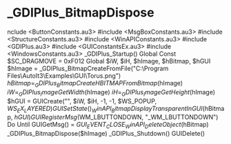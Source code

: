 # _GDIPlus_BitmapDispose
nclude &lt;ButtonConstants.au3> #include &lt;MsgBoxConstants.au3> #include &lt;StructureConstants.au3> #include &lt;WinAPIConstants.au3> #include &lt;GDIPlus.au3> #include &lt;GUIConstantsEx.au3> #include &lt;WindowsConstants.au3>   _GDIPlus_Startup() Global Const $SC_DRAGMOVE = 0xF012 Global $iW, $iH, $hImage, $hBitmap, $hGUI $hImage = _GDIPlus_BitmapCreateFromFile("C:\Program Files\AutoIt3\Examples\GUI\Torus.png") $hBitmap = _GDIPlus_BitmapCreateHBITMAPFromBitmap($hImage) $iW = _GDIPlus_ImageGetWidth($hImage) $iH = _GDIPlus_ImageGetHeight($hImage) $hGUI = GUICreate("", $iW, $iH, -1, -1, $WS_POPUP, $WS_EX_LAYERED) GUISetState() _WinAPI_BitmapDisplayTransparentInGUI($hBitmap, $hGUI) GUIRegisterMsg($WM_LBUTTONDOWN, "_WM_LBUTTONDOWN")   Do Until GUIGetMsg() = $GUI_EVENT_CLOSE  _WinAPI_DeleteObject($hBitmap) _GDIPlus_BitmapDispose($hImage) _GDIPlus_Shutdown() GUIDelete()
